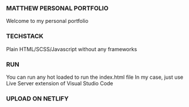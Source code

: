 ### MATTHEW PERSONAL PORTFOLIO
Welcome to my personal portfolio

### TECHSTACK
Plain HTML/SCSS/Javascript without any frameworks

### RUN
You can run any hot loaded to run the index.html file
In my case, just use Live Server extension of Visual Studio Code

### UPLOAD ON NETLIFY
